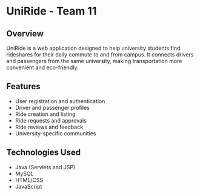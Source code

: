 # UniRide - Team 11

## Overview

UniRide is a web application designed to help university students find rideshares for their daily commute to and from campus. It connects drivers and passengers from the same university, making transportation more convenient and eco-friendly.

## Features

- User registration and authentication
- Driver and passenger profiles
- Ride creation and listing
- Ride requests and approvals
- Ride reviews and feedback
- University-specific communities

## Technologies Used

- Java (Servlets and JSP)
- MySQL
- HTML/CSS
- JavaScript
